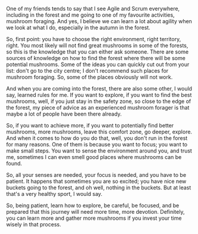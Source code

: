 One of my friends tends to say that I see Agile and Scrum everywhere, including in the forest and me going to one of my favourite activities, mushroom foraging. And yes, I believe we can learn a lot about agility when we look at what I do, especially in the autumn in the forest.

So, first point: you have to choose the right environment, right territory, right. You most likely will not find great mushrooms in some of the forests, so this is the knowledge that you can either ask someone. There are some sources of knowledge on how to find the forest where there will be some potential mushrooms. Some of the ideas you can quickly cut out from your list: don't go to the city centre; I don't recommend such places for mushroom foraging. So, some of the places obviously will not work.

And when you are coming into the forest, there are also some other, I would say, learned rules for me. If you want to explore, if you want to find the best mushrooms, well, if you just stay in the safety zone, so close to the edge of the forest, my piece of advice as an experienced mushroom forager is that maybe a lot of people have been there already. 

So, if you want to achieve more, if you want to potentially find better mushrooms, more mushrooms, leave this comfort zone, go deeper, explore. And when it comes to how do you do that, well, you don't run in the forest for many reasons. One of them is because you want to focus; you want to make small steps. You want to sense the environment around you, and trust me, sometimes I can even smell good places where mushrooms can be found. 

So, all your senses are needed, your focus is needed, and you have to be patient. It happens that sometimes you are so excited; you have nice new buckets going to the forest, and oh well, nothing in the buckets. But at least that's a very healthy sport, I would say.

So, being patient, learn how to explore, be careful, be focused, and be prepared that this journey will need more time, more devotion. Definitely, you can learn more and gather more mushrooms if you invest your time wisely in that process.